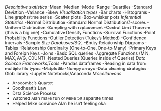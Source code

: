 *Descriptive statistics*
-Mean
-Median
-Mode
-Range
-Quartiles
-Standard Deviation
-Variance
-Skew
*Visualization types*
-Bar charts
-Histograms
-Line graphs/time series
-Scatter plots
-Box-whisker plots
*Inferential Statistics*
-Normal Distribution
-Standard Normal Distribution/Z-scores
-Uniform Distribution
-Sampling with replacement
-Central Limit Theorem (this is a big one)
-Cumulative Density Functions
-Survival Functions
-Point Probability Functions
-Outlier Detection (Tukey’s Method)
-Confidence Intervals
-Sample Size
*Databases/SQL*
-Entity-Relationship Diagrams
-Tables
-Relationship Cardinality (One-to-One, One-to-Many)
-Primary Keys and Foreign Keys
-Joins
-Basic SQL queries
-Aggregate Functions (MIN, MAX, AVG, COUNT)
-Nested Queries (Queries inside of Queries)
*Data Science Frameworks/Tools*
-Pandas dataframes
-Reading in data from multiple file types
-Matplotlib
-Numpy arrays
-Data cleaning strategies
-Glob library
-Jupyter Notebooks/Anaconda
*Miscellaneous*
- Anscombe’s Quartet
- Goodheart’s Law
- Data Science Process
- Watched Alan make fun of Mike 50 separate times
- Helped Mike convince Alan he isn’t feeling oka
